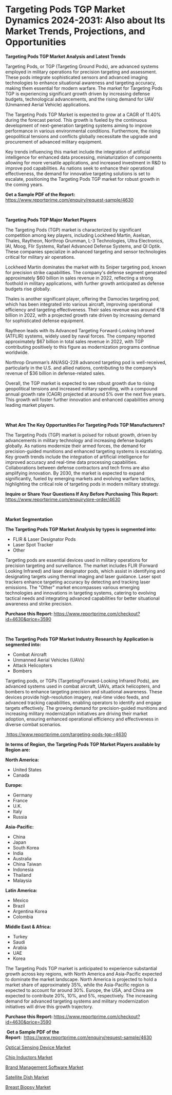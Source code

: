 <p><h1>Targeting Pods TGP Market Dynamics 2024-2031: Also about Its Market Trends, Projections, and Opportunities</h1></p><p><strong>Targeting Pods TGP Market Analysis and Latest Trends</strong></p>
<p><p>Targeting Pods, or TGP (Targeting Ground Pods), are advanced systems employed in military operations for precision targeting and assessment. These pods integrate sophisticated sensors and advanced imaging technologies to enhance situational awareness and targeting accuracy, making them essential for modern warfare. The market for Targeting Pods TGP is experiencing significant growth driven by increasing defense budgets, technological advancements, and the rising demand for UAV (Unmanned Aerial Vehicle) applications. </p><p>The Targeting Pods TGP Market is expected to grow at a CAGR of 11.40% during the forecast period. This growth is fueled by the continuous development of next-generation targeting systems aiming to improve performance in various environmental conditions. Furthermore, the rising geopolitical tensions and conflicts globally necessitate the upgrade and procurement of advanced military equipment. </p><p>Key trends influencing this market include the integration of artificial intelligence for enhanced data processing, miniaturization of components allowing for more versatile applications, and increased investment in R&D to improve pod capabilities. As nations seek to enhance their operational effectiveness, the demand for innovative targeting solutions is set to escalate, positioning the Targeting Pods TGP market for robust growth in the coming years.</p></p>
<p><strong>Get a Sample PDF of the Report:&nbsp;</strong> <a href="https://www.reportprime.com/enquiry/request-sample/4630?utm_campaign=24&utm_medium=2&utm_source=Github&utm_content=ia&utm_term=15112024&utm_id=targeting-pods-tgp">https://www.reportprime.com/enquiry/request-sample/4630</a></p>
<p>&nbsp;</p>
<p><strong>Targeting Pods TGP Major Market Players</strong></p>
<p><p>The Targeting Pods (TGP) market is characterized by significant competition among key players, including Lockheed Martin, Aselsan, Thales, Raytheon, Northrop Grumman, L-3 Technologies, Ultra Electronics, IAI, Moog, Flir Systems, Rafael Advanced Defense Systems, and QI Optik. These companies specialize in advanced targeting and sensor technologies critical for military air operations.</p><p>Lockheed Martin dominates the market with its Sniper targeting pod, known for precision strike capabilities. The company's defense segment generated approximately $60 billion in sales revenue in 2022, reflecting a strong foothold in military applications, with further growth anticipated as defense budgets rise globally.</p><p>Thales is another significant player, offering the Damocles targeting pod, which has been integrated into various aircraft, improving operational efficiency and targeting effectiveness. Their sales revenue was around €18 billion in 2022, with a projected growth rate driven by increasing demand for sophisticated defense equipment.</p><p>Raytheon leads with its Advanced Targeting Forward-Looking Infrared (ATFLIR) systems, widely used by naval forces. The company reported approximately $67 billion in total sales revenue in 2022, with TGP contributing positively to this figure as modernization programs continue worldwide.</p><p>Northrop Grumman’s AN/ASQ-228 advanced targeting pod is well-received, particularly in the U.S. and allied nations, contributing to the company’s revenue of $36 billion in defense-related sales.</p><p>Overall, the TGP market is expected to see robust growth due to rising geopolitical tensions and increased military spending, with a compound annual growth rate (CAGR) projected at around 5% over the next five years. This growth will foster further innovation and enhanced capabilities among leading market players.</p></p>
<p>&nbsp;</p>
<p><strong>What Are The Key Opportunities For Targeting Pods TGP Manufacturers?</strong></p>
<p><p>The Targeting Pods (TGP) market is poised for robust growth, driven by advancements in military technology and increasing defense budgets globally. As nations modernize their armed forces, the demand for precision-guided munitions and enhanced targeting systems is escalating. Key growth trends include the integration of artificial intelligence for improved accuracy and real-time data processing capabilities. Collaborations between defense contractors and tech firms are also amplifying innovation. By 2030, the market is expected to expand significantly, fueled by emerging markets and evolving warfare tactics, highlighting the critical role of targeting pods in modern military strategy.</p></p>
<p><strong>Inquire or Share Your Questions If Any Before Purchasing This Report:</strong> <a href="https://www.reportprime.com/enquiry/pre-order/4630?utm_campaign=24&utm_medium=2&utm_source=Github&utm_content=ia&utm_term=15112024&utm_id=targeting-pods-tgp">https://www.reportprime.com/enquiry/pre-order/4630</a></p>
<p>&nbsp;</p>
<p><strong>Market Segmentation</strong></p>
<p><strong>The Targeting Pods TGP Market Analysis by types is segmented into:</strong></p>
<p><ul><li>FLIR & Laser Designator Pods</li><li>Laser Spot Tracker</li><li>Other</li></ul></p>
<p><p>Targeting pods are essential devices used in military operations for precision targeting and surveillance. The market includes FLIR (Forward Looking Infrared) and laser designator pods, which assist in identifying and designating targets using thermal imaging and laser guidance. Laser spot trackers enhance targeting accuracy by detecting and tracking laser emissions. The "Other" market encompasses various emerging technologies and innovations in targeting systems, catering to evolving tactical needs and integrating advanced capabilities for better situational awareness and strike precision.</p></p>
<p><strong>Purchase this Report:&nbsp;</strong><a href="https://www.reportprime.com/checkout?id=4630&price=3590&utm_campaign=24&utm_medium=2&utm_source=Github&utm_content=ia&utm_term=15112024&utm_id=targeting-pods-tgp">https://www.reportprime.com/checkout?id=4630&price=3590</a></p>
<p>&nbsp;</p>
<p><strong>The Targeting Pods TGP Market Industry Research by Application is segmented into:</strong></p>
<p><ul><li>Combat Aircraft</li><li>Unmanned Aerial Vehicles (UAVs)</li><li>Attack Helicopters</li><li>Bombers</li></ul></p>
<p><p>Targeting pods, or TGPs (Targeting/Forward-Looking Infrared Pods), are advanced systems used in combat aircraft, UAVs, attack helicopters, and bombers to enhance targeting precision and situational awareness. These devices provide high-resolution imagery, real-time video feeds, and advanced tracking capabilities, enabling operators to identify and engage targets effectively. The growing demand for precision-guided munitions and increasing military modernization initiatives are driving their market adoption, ensuring enhanced operational efficiency and effectiveness in diverse combat scenarios.</p></p>
<p><a href="https://www.reportprime.com/targeting-pods-tgp-r4630?utm_campaign=24&utm_medium=2&utm_source=Github&utm_content=ia&utm_term=15112024&utm_id=targeting-pods-tgp">&nbsp;https://www.reportprime.com/targeting-pods-tgp-r4630</a></p>
<p><strong>In terms of Region, the Targeting Pods TGP Market Players available by Region are:</strong></p>
<p>
    <p> <strong> North America: </strong>
        <ul>
            <li>United States</li>
            <li>Canada</li>
        </ul>
        </p> 
    <p> <strong> Europe: </strong>
        <ul>
            <li>Germany</li>
            <li>France</li>
            <li>U.K.</li>
            <li>Italy</li>
            <li>Russia</li>
        </ul>
        </p> 
    <p> <strong> Asia-Pacific: </strong>
        <ul>
            <li>China</li>
            <li>Japan</li>
            <li>South Korea</li>
            <li>India</li>
            <li>Australia</li>
            <li>China Taiwan</li>
            <li>Indonesia</li>
            <li>Thailand</li>
            <li>Malaysia</li>
        </ul>
        </p> 
    <p> <strong> Latin America: </strong>
        <ul>
            <li>Mexico</li>
            <li>Brazil</li>
            <li>Argentina Korea</li>
            <li>Colombia</li>
        </ul>
        </p> 
    <p> <strong> Middle East & Africa: </strong>
        <ul>
            <li>Turkey</li>
            <li>Saudi</li>
            <li>Arabia</li>
            <li>UAE</li>
            <li>Korea</li>
        </ul>
    </p>
    </p>
<p><p>The Targeting Pods TGP market is anticipated to experience substantial growth across key regions, with North America and Asia-Pacific expected to dominate the market landscape. North America is projected to hold a market share of approximately 35%, while the Asia-Pacific region is expected to account for around 30%. Europe, the USA, and China are expected to contribute 20%, 10%, and 5%, respectively. The increasing demand for advanced targeting systems and military modernization initiatives will drive this growth trajectory.</p></p>
<p><strong>Purchase this Report: </strong><a href="https://www.reportprime.com/checkout?id=4630&price=3590&utm_campaign=24&utm_medium=2&utm_source=Github&utm_content=ia&utm_term=15112024&utm_id=targeting-pods-tgp">https://www.reportprime.com/checkout?id=4630&price=3590</a></p>
<p>&nbsp;<strong>Get a Sample PDF of the Report:&nbsp;&nbsp;</strong><a href="https://www.reportprime.com/enquiry/request-sample/4630?utm_campaign=24&utm_medium=2&utm_source=Github&utm_content=ia&utm_term=15112024&utm_id=targeting-pods-tgp">https://www.reportprime.com/enquiry/request-sample/4630</a></p>
<p><strong></strong></p>
<p><p><a href="https://www.linkedin.com/pulse/consumer-behavior-shifts-optical-sensing-device-market-demand-rtc9f?utm_campaign=24&utm_medium=2&utm_source=Github&utm_content=ia&utm_term=15112024&utm_id=targeting-pods-tgp">Optical Sensing Device Market</a></p><p><a href="https://www.linkedin.com/pulse/strategic-roadmap-success-global-chip-inductors-market-analysis-6enif?utm_campaign=24&utm_medium=2&utm_source=Github&utm_content=ia&utm_term=15112024&utm_id=targeting-pods-tgp">Chip Inductors Market</a></p><p><a href="https://issuu.com/reportprime-2/docs/brand-management-software-market-si_e936876c83c690?utm_campaign=24&utm_medium=2&utm_source=Github&utm_content=ia&utm_term=15112024&utm_id=targeting-pods-tgp">Brand Management Software Market</a></p><p><a href="https://github.com/elizabethdagraca/Market-Research-Report-List-5/blob/main/satellite-dish-market.md?utm_campaign=24&utm_medium=2&utm_source=Github&utm_content=ia&utm_term=15112024&utm_id=targeting-pods-tgp">Satellite Dish Market</a></p><p><a href="https://issuu.com/reportprime-2/docs/breast-biopsy-market-size-2030.pptx_7a37cda9964e8f?utm_campaign=24&utm_medium=2&utm_source=Github&utm_content=ia&utm_term=15112024&utm_id=targeting-pods-tgp">Breast Biopsy Market</a></p></p>